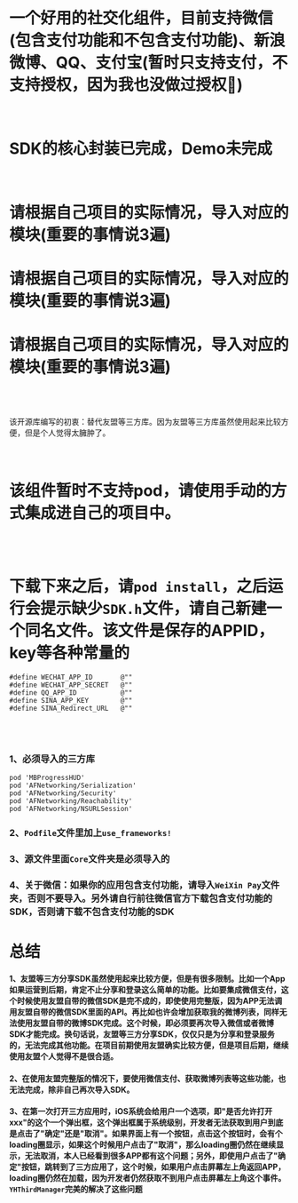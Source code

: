 # 一个好用的社交化组件，目前支持微信(包含支付功能和不包含支付功能)、新浪微博、QQ、支付宝(暂时只支持支付，不支持授权，因为我也没做过授权🤣)

<br>

# SDK的核心封装已完成，Demo未完成

<br>

# 请根据自己项目的实际情况，导入对应的模块(重要的事情说3遍)
# 请根据自己项目的实际情况，导入对应的模块(重要的事情说3遍)
# 请根据自己项目的实际情况，导入对应的模块(重要的事情说3遍)
<br>
<br>
<br>
该开源库编写的初衷：替代友盟等三方库。因为友盟等三方库虽然使用起来比较方便，但是个人觉得太臃肿了。
<br>
<br>
<br>

# 该组件暂时不支持pod，请使用手动的方式集成进自己的项目中。
<br>
<br>

# 下载下来之后，请`pod install`，之后运行会提示缺少`SDK.h`文件，请自己新建一个同名文件。该文件是保存的APPID，key等各种常量的
```
#define WECHAT_APP_ID       @""
#define WECHAT_APP_SECRET   @""
#define QQ_APP_ID           @""
#define SINA_APP_KEY        @""
#define SINA_Redirect_URL   @""
```
<br>
<br>

### 1、必须导入的三方库

```
pod 'MBProgressHUD'
pod 'AFNetworking/Serialization'
pod 'AFNetworking/Security'
pod 'AFNetworking/Reachability'
pod 'AFNetworking/NSURLSession'
```

### 2、`Podfile`文件里加上`use_frameworks!`
### 3、源文件里面`Core`文件夹是必须导入的
### 4、关于微信：如果你的应用包含支付功能，请导入`WeiXin Pay`文件夹，否则不要导入。另外请自行前往微信官方下载包含支付功能的SDK，否则请下载不包含支付功能的SDK

# 总结
#### 1、友盟等三方分享SDK虽然使用起来比较方便，但是有很多限制。比如一个App如果运营到后期，肯定不止分享和登录这么简单的功能。比如要集成微信支付，这个时候使用友盟自带的微信SDK是完不成的，即使使用完整版，因为APP无法调用友盟自带的微信SDK里面的API。再比如也许会增加获取我的微博列表，同样无法使用友盟自带的微博SDK完成。这个时候，即必须要再次导入微信或者微博SDK才能完成。换句话说，友盟等三方分享SDK，仅仅只是为分享和登录服务的，无法完成其他功能。在项目前期使用友盟确实比较方便，但是项目后期，继续使用友盟个人觉得不是很合适。
#### 2、在使用友盟完整版的情况下，要使用微信支付、获取微博列表等这些功能，也无法完成，除非自己再次导入SDK。
#### 3、在第一次打开三方应用时，iOS系统会给用户一个选项，即"是否允许打开xxx"的这个一个弹出框，这个弹出框属于系统级别，开发者无法获取到用户到底是点击了"确定"还是"取消"。如果界面上有一个按钮，点击这个按钮时，会有个loading圈显示，如果这个时候用户点击了"取消"，那么loading圈仍然在继续显示，无法取消，本人已经看到很多APP都有这个问题；另外，即使用户点击了"确定"按钮，跳转到了三方应用了，这个时候，如果用户点击屏幕左上角返回APP，loading圈仍然在加载，因为开发者仍然获取不到用户点击屏幕左上角这个事件。`YHThirdManager`完美的解决了这些问题








